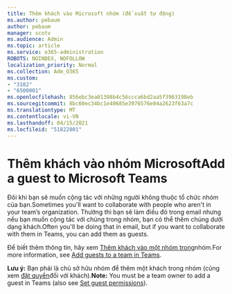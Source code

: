 ```yaml
---
title: Thêm khách vào Microsoft nhóm (đề xuất tự động)
ms.author: pebaum
author: pebaum
manager: scotv
ms.audience: Admin
ms.topic: article
ms.service: o365-administration
ROBOTS: NOINDEX, NOFOLLOW
localization_priority: Normal
ms.collection: Adm_O365
ms.custom:
- "3182"
- "6500001"
ms.openlocfilehash: 856ebc3ea01398b4c56ccca6bd2aa5f3963198eb
ms.sourcegitcommit: 8bc60ec34bc1e40685e3976576e04a2623f63a7c
ms.translationtype: MT
ms.contentlocale: vi-VN
ms.lasthandoff: 04/15/2021
ms.locfileid: "51822801"
---
```

# <a name="add-a-guest-to-microsoft-teams"></a><span data-ttu-id="2a96b-102">Thêm khách vào nhóm Microsoft</span><span class="sxs-lookup"><span data-stu-id="2a96b-102">Add a guest to Microsoft Teams</span></span>

<span data-ttu-id="2a96b-103">Đôi khi bạn sẽ muốn cộng tác với những người không thuộc tổ chức nhóm của bạn.</span><span class="sxs-lookup"><span data-stu-id="2a96b-103">Sometimes you'll want to collaborate with people who aren't in your team’s organization.</span></span> <span data-ttu-id="2a96b-104">Thường thì bạn sẽ làm điều đó trong email nhưng nếu bạn muốn cộng tác với chúng trong nhóm, bạn có thể thêm chúng dưới dạng khách.</span><span class="sxs-lookup"><span data-stu-id="2a96b-104">Often you'll be doing that in email, but if you want to collaborate with them in Teams, you can add them as guests.</span></span>

<span data-ttu-id="2a96b-105">Để biết thêm thông tin, hãy xem [Thêm khách vào một nhóm trong](https://support.office.com/article/add-guests-to-a-team-in-teams-fccb4fa6-f864-4508-bdde-256e7384a14f#ID0EAABAAA=Desktop)nhóm.</span><span class="sxs-lookup"><span data-stu-id="2a96b-105">For more information, see [Add guests to a team in Teams](https://support.office.com/article/add-guests-to-a-team-in-teams-fccb4fa6-f864-4508-bdde-256e7384a14f#ID0EAABAAA=Desktop).</span></span>

<span data-ttu-id="2a96b-106">**Lưu ý:** Bạn phải là chủ sở hữu nhóm để thêm một khách trong nhóm (cũng xem [đặt quyền](https://support.office.com/article/set-guest-permissions-for-channels-in-teams-4756c468-2746-4bfd-a582-736d55fcc169)đối với khách).</span><span class="sxs-lookup"><span data-stu-id="2a96b-106">**Note:** You must be a team owner to add a guest in Teams (also see [Set guest permissions](https://support.office.com/article/set-guest-permissions-for-channels-in-teams-4756c468-2746-4bfd-a582-736d55fcc169)).</span></span>